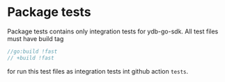 # Package tests

Package tests contains only integration tests for ydb-go-sdk. All test files must have build tag
```go
//go:build !fast
// +build !fast
```
for run this test files as integration tests int github action `tests`.